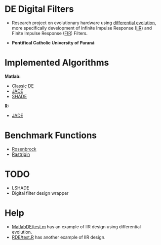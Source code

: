 # DE Digital Filters
  * Research project on evolutionary hardware using [differential evolution](https://en.wikipedia.org/wiki/Differential_evolution), more specifically development of Infinite Impulse Response ([IIR](https://en.wikipedia.org/wiki/Infinite_impulse_response)) and Finite Impulse Response ([FIR](https://en.wikipedia.org/wiki/Finite_impulse_response)) Filters.

  * **Pontifical Catholic University of Paraná**

# Implemented Algorithms
**Matlab:**
* [Classic DE](https://gitlab.com/gbrunow/de-digital-filters/blob/master/MatlabDE/DE.m)
* [JADE](https://gitlab.com/gbrunow/de-digital-filters/blob/master/MatlabDE/JADE.m)
* [SHADE](https://gitlab.com/gbrunow/de-digital-filters/blob/master/MatlabDE/SHADE.m)

**R:**
* [JADE](https://gitlab.com/gbrunow/de-digital-filters/blob/master/RDE/JADE.R)

# Benchmark Functions
* [Rosenbrock](https://en.wikipedia.org/wiki/Rosenbrock_function)
* [Rastrigin](https://en.wikipedia.org/wiki/Rastrigin_function)

# TODO
* LSHADE
* Digital filter design wrapper

# Help
* [MatlabDE/test.m](https://gitlab.com/gbrunow/de-digital-filters/blob/master/MatlabDE/test.m) has an example of IIR design using differential evolution.
* [RDE/test.R](https://gitlab.com/gbrunow/de-digital-filters/blob/master/RDE/test.R) has another example of IIR design.
